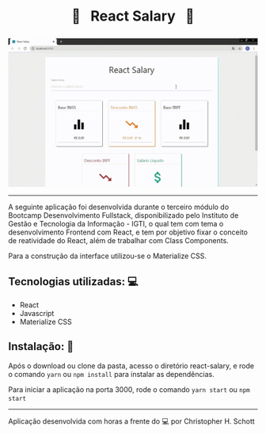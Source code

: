 # <p align="center">:money_with_wings: &nbsp; React Salary &nbsp; :money_with_wings: </p>
  
<div align="center">
  <img src="https://github.com/ChristopherHauschild/bootcamp-fullstack-igti/blob/master/M03/TRAB01/react-salary/RS.gif?raw=true" width="900px" />
</div>

  <hr />

  A seguinte aplicação foi desenvolvida durante o terceiro módulo do Bootcamp Desenvolvimento Fullstack, disponibilizado pelo Instituto de Gestão e Tecnologia da Informação - IGTI, o qual tem com tema o desenvolvimento Frontend com React, e tem por objetivo fixar o conceito de reatividade do React, além de trabalhar com Class Components.
  
Para a construção da interface utilizou-se o Materialize CSS.
  
## Tecnologias utilizadas: :computer:
<ul>
  <li>React</li>
  <li>Javascript</li>
  <li>Materialize CSS</li>
</ul>

## Instalação: :rocket:

Após o download ou clone da pasta, acesso o diretório react-salary, e rode o comando ```yarn``` ou ```npm install``` para instalar as dependências.

Para iniciar a aplicação na porta 3000, rode o comando ```yarn start``` ou ```npm start```

<hr />

Aplicação desenvolvida com horas a frente do :computer: por Christopher H. Schott
